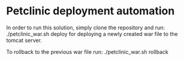 # Petclinic deployment automation

In order to run this solution, simply clone the repository and run:
    ./petclinic_war.sh deploy
for deploying a newly created war file to the tomcat server.

To rollback to the previous war file run:
    ./petclinic_war.sh rollback
